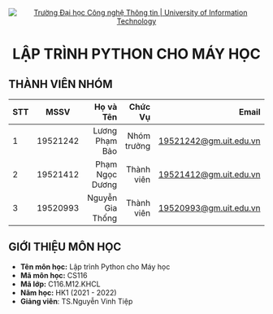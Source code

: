 <!-- Banner -->
<p align="center">
  <a href="https://www.uit.edu.vn/" title="Trường Đại học Công nghệ Thông tin" style="border: none;">
    <img src="https://i.imgur.com/WmMnSRt.png" alt="Trường Đại học Công nghệ Thông tin | University of Information Technology">
  </a>
</p>

<h1 align="center"><b>LẬP TRÌNH PYTHON CHO MÁY HỌC</b></h>

## THÀNH VIÊN NHÓM
| STT    | MSSV          | Họ và Tên              |Chức Vụ    | Email                    |
| ------ |:-------------:| ----------------------:|----------:|-------------------------:
| 1      | 19521242      | Lương Phạm Bảo         |Nhóm trưởng|19521242@gm.uit.edu.vn    |
| 2      | 19521412      | Phạm Ngọc Dương        |Thành viên |19521412@gm.uit.edu.vn    |
| 3      | 19520993      | Nguyễn Gia Thống       |Thành viên |19520993@gm.uit.edu.vn    |

## GIỚI THIỆU MÔN HỌC
* **Tên môn học:** Lập trình Python cho Máy học
* **Mã môn học:** CS116
* **Mã lớp:** C116.M12.KHCL
* **Năm học:** HK1 (2021 - 2022)
* **Giảng viên**: TS.Nguyễn Vinh Tiệp

